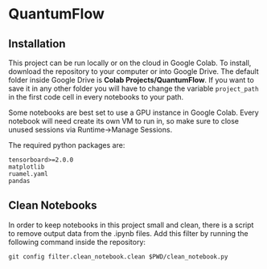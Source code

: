 # QuantumFlow

## Installation
This project can be run locally or on the cloud in Google Colab. To install, download the repository to your computer or into Google Drive. The default folder inside Google Drive is **Colab Projects/QuantumFlow**. If you want to save it in any other folder you will have to change the variable `project_path` in the first code cell in every notebooks to your path.

Some notebooks are best set to use a GPU instance in Google Colab. Every notebook will need create its own VM to run in, so make sure to close unused sessions via Runtime->Manage Sessions.

The required python packages are:

```
tensorboard>=2.0.0
matplotlib
ruamel.yaml
pandas
```

## Clean Notebooks

In order to keep notebooks in this project small and clean, there is a script to remove output data from the .ipynb files. Add this filter by running the following command inside the repository:

```
git config filter.clean_notebook.clean $PWD/clean_notebook.py
```
